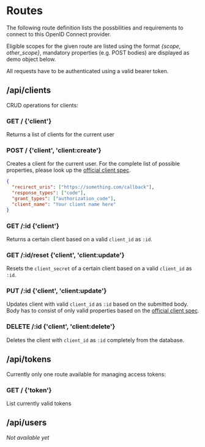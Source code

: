 # Routes
The following route definition lists the possbilities and requirements to connect to this OpenID Connect provider.

Eligible scopes for the given route are listed using the format *{scope, other_scope}*, mandatory properties (e.g. POST bodies) are displayed as demo object below.

All requests have to be authenticated using a valid bearer token.

## /api/clients
CRUD operations for clients:

### GET / {'client'}
Returns a list of clients for the current user

### POST / {'client', 'client:create'}
Creates a client for the current user. For the complete list of possible properties, please look up the [official client spec](https://openid.net/specs/openid-connect-registration-1_0.html#ClientMetadata).

```json
{
  "recirect_uris": ["https://something.com/callback"],
  "response_types": ["code"],
  "grant_types": ["authorization_code"],
  "client_name": "Your client name here"
}
```

### GET /:id {'client'}
Returns a certain client based on a valid `client_id` as `:id`.

### GET /:id/reset {'client', 'client:update'}
Resets the `client_secret` of a certain client based on a valid `client_id` as `:id`.

### PUT /:id {'client', 'client:update'}
Updates client with valid `client_id` as `:id` based on the submitted body. Body has to consist of only valid properties based on the [official client spec](https://openid.net/specs/openid-connect-registration-1_0.html#ClientMetadata).

### DELETE /:id {'client', 'client:delete'}
Deletes the client with `client_id` as `:id` completely from the database.

## /api/tokens
Currently only one route available for managing access tokens:

### GET / {'token'}
List currently valid tokens

## /api/users
*Not available yet*
